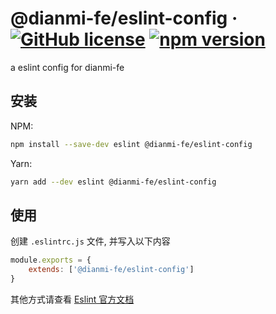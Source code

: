 # @dianmi-fe/eslint-config &middot; [![GitHub license](https://img.shields.io/npm/l/@dianmi-fe/eslint-config)](https://github.com/dianmi-fe/code-lint/tree/main/packages/eslint-config/LICENSE) [![npm version](https://img.shields.io/npm/v/@dianmi-fe/eslint-config)](https://www.npmjs.com/package/@dianmi-fe/eslint-config)

a eslint config for dianmi-fe

## 安装

NPM:

```bash
npm install --save-dev eslint @dianmi-fe/eslint-config
```

Yarn:

```bash
yarn add --dev eslint @dianmi-fe/eslint-config
```

## 使用

创建 `.eslintrc.js` 文件, 并写入以下内容

```js
module.exports = {
    extends: ['@dianmi-fe/eslint-config']
}
```

其他方式请查看 [Eslint 官方文档](https://eslint.org/docs/user-guide/configuring/configuration-files)
